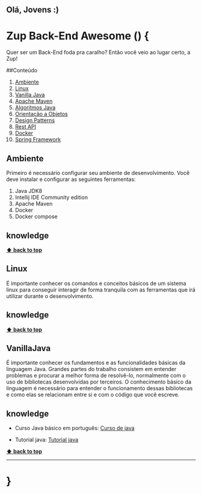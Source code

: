 ## Olá, Jovens :)

# Zup Back-End Awesome () {

Quer ser um Back-End foda pra caralho? Então você veio ao lugar certo, a Zup!

##Conteúdo

1. [Ambiente](#Ambiente)
1. [Linux](#Linux)
1. [Vanilla Java](#VanillaJava)
1. [Apache Maven](#ApacheMaven)
1. [Algoritmos Java](#AlgoritmosJava)
1. [Orientação a Objetos](#OrientacaoObjetos)
1. [Design Patterns](#DesignPatterns)
1. [Rest API](#RestAPI)
1. [Docker](#Docker)
1. [Spring Framework](#SpringFramework)

## Ambiente

Primeiro é necessário configurar seu ambiente de desenvolvimento. Você deve instalar e configurar as seguintes ferramentas:

1. Java JDK8
1. Intellij IDE Community edition
1. Apache Maven
1. Docker
1. Docker compose

## knowledge

**[⬆ back to top](#Ambiente)**

## Linux

É importante conhecer os comandos e conceitos básicos de um sistema linux para conseguir interagir de forma tranquila com as ferramentas que irá utilizar durante o desenvolvimento.

## knowledge

**[⬆ back to top](#Linux)**

## VanillaJava

É importante conhecer os fundamentos e as funcionalidades básicas da linguagem Java. Grandes partes do trabalho consistem em entender problemas e procurar a melhor forma de resolvê-lo, normalmente com o uso de bibliotecas desenvolvidas por terceiros. O conhecimento básico da linguagem é necessário para entender o funcionamento dessas bibliotecas e como elas se relacionam entre si e com o código que você escreve.

## knowledge

* Curso Java básico em português:
[Curso de java](https://www.youtube.com/playlist?list=PLGxZ4Rq3BOBq0KXHsp5J3PxyFaBIXVs3r)

* Tutorial java:
[Tutorial java](https://www.youtube.com/playlist?list=PLE7E8B7F4856C9B19)



**[⬆ back to top](#VanillaJava)**
____


# }
